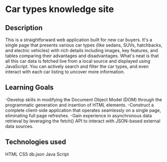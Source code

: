 # Car types knowledge site
## Description
This is a straightforward web application built for new car buyers. It's a single page that presents various car types (like sedans, SUVs, hatchbacks, and electric vehicles) with rich details including images, key features, and tables comparing their advantages and disadvantages. What's neat is that all this car data is fetched live from a local source and displayed using JavaScript. You can actively search and filter the car types, and even interact with each car listing to uncover more information.
## Learning Goals
-Develop skills in modifying the Document Object   Model (DOM) through the programmatic generation and insertion of HTML elements.
-Construct a complete client-side application that operates seamlessly on a single page, eliminating full page refreshes.
-Gain experience in asynchronous data retrieval by leveraging the fetch() API to interact with JSON-based external data sources.

## Technologies used
HTML
CSS
db.json
Java Script


